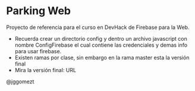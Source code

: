# Parking Web
Proyecto de referencia para el curso en DevHack de Firebase para la Web.
- Recuerda crear un directorio config y dentro un archivo javascript con nombre ConfigFirebase el cual contiene las credenciales y demas info para usar firebase.
- Existen ramas por clase, sin embargo en la rama master esta la versión final
- Mira la versión final: URL

@jggomezt

